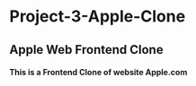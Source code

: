 # Project-3-Apple-Clone
<h2>Apple Web Frontend Clone</h2>
<h4>This is a Frontend Clone of website Apple.com</h4>
